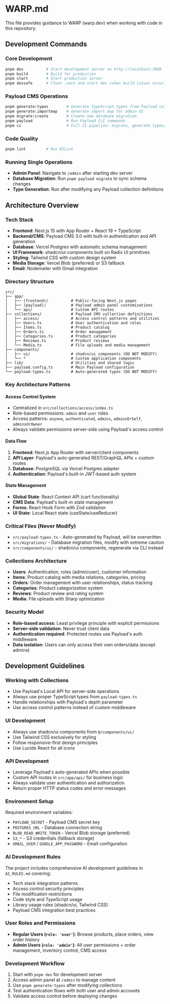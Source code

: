 # WARP.md

This file provides guidance to WARP (warp.dev) when working with code in this repository.

## Development Commands

### Core Development
```bash
pnpm dev          # Start development server on http://localhost:3000
pnpm build        # Build for production
pnpm start        # Start production server
pnpm devsafe      # Clean .next and start dev (when build issues occur)
```

### Payload CMS Operations
```bash
pnpm generate:types        # Generate TypeScript types from Payload collections
pnpm generate:importmap    # Generate import map for admin UI
pnpm migrate:create        # Create new database migration
pnpm payload               # Run Payload CLI commands
pnpm ci                    # Full CI pipeline: migrate, generate types/importmap, build
```

### Code Quality
```bash
pnpm lint         # Run ESLint
```

### Running Single Operations
- **Admin Panel**: Navigate to `/admin` after starting dev server
- **Database Migration**: Run `pnpm payload migrate` to sync schema changes
- **Type Generation**: Run after modifying any Payload collection definitions

## Architecture Overview

### Tech Stack
- **Frontend**: Next.js 15 with App Router + React 19 + TypeScript
- **Backend/CMS**: Payload CMS 3.0 with built-in authentication and API generation
- **Database**: Vercel Postgres with automatic schema management
- **UI Framework**: shadcn/ui components built on Radix UI primitives
- **Styling**: Tailwind CSS with custom design system
- **Media Storage**: Vercel Blob (preferred) or S3 fallback
- **Email**: Nodemailer with Gmail integration

### Directory Structure
```
src/
├── app/
│   ├── (frontend)/          # Public-facing Next.js pages
│   ├── (payload)/           # Payload admin panel customizations
│   └── api/                 # Custom API routes
├── collections/             # Payload CMS collection definitions
│   ├── access/              # Access control patterns and utilities
│   ├── Users.ts             # User authentication and roles
│   ├── Items.ts             # Product catalog
│   ├── Orders.ts            # Order management
│   ├── Categories.ts        # Product categories
│   ├── Reviews.ts           # Product reviews
│   └── Media.ts             # File uploads and media management
├── components/
│   ├── ui/                  # shadcn/ui components (DO NOT MODIFY)
│   └── *                    # Custom application components
├── lib/                     # Utilities and shared logic
├── payload.config.ts        # Main Payload configuration
└── payload-types.ts         # Auto-generated types (DO NOT MODIFY)
```

### Key Architecture Patterns

#### Access Control System
- Centralized in `src/collections/access/index.ts`
- Role-based permissions: `admin` and `user` roles
- Access patterns: `anyone`, `authenticated`, `admins`, `adminsOrSelf`, `adminsOrOwner`
- Always validate permissions server-side using Payload's access control

#### Data Flow
1. **Frontend**: Next.js App Router with server/client components
2. **API Layer**: Payload's auto-generated REST/GraphQL APIs + custom routes
3. **Database**: PostgreSQL via Vercel Postgres adapter
4. **Authentication**: Payload's built-in JWT-based auth system

#### State Management
- **Global State**: React Context API (cart functionality)
- **CMS Data**: Payload's built-in state management
- **Forms**: React Hook Form with Zod validation
- **UI State**: Local React state (useState/useReducer)

### Critical Files (Never Modify)
- `src/payload-types.ts` - Auto-generated by Payload, will be overwritten
- `src/migrations/` - Database migration files, modify with extreme caution
- `src/components/ui/` - shadcn/ui components, regenerate via CLI instead

### Collections Architecture
- **Users**: Authentication, roles (admin/user), customer information
- **Items**: Product catalog with media relations, categories, pricing
- **Orders**: Order management with user relationships, status tracking
- **Categories**: Product categorization system
- **Reviews**: Product review and rating system
- **Media**: File uploads with Sharp optimization

### Security Model
- **Role-based access**: Least privilege principle with explicit permissions
- **Server-side validation**: Never trust client data
- **Authentication required**: Protected routes use Payload's auth middleware
- **Data isolation**: Users can only access their own orders/data (except admins)

## Development Guidelines

### Working with Collections
- Use Payload's Local API for server-side operations
- Always use proper TypeScript types from `payload-types.ts`
- Handle relationships with Payload's depth parameter
- Use access control patterns instead of custom middleware

### UI Development
- Always use shadcn/ui components from `@/components/ui/`
- Use Tailwind CSS exclusively for styling
- Follow responsive-first design principles
- Use Lucide React for all icons

### API Development
- Leverage Payload's auto-generated APIs when possible
- Custom API routes in `src/app/api/` for business logic
- Always validate user authentication and authorization
- Return proper HTTP status codes and error messages

### Environment Setup
Required environment variables:
- `PAYLOAD_SECRET` - Payload CMS secret key
- `POSTGRES_URL` - Database connection string
- `BLOB_READ_WRITE_TOKEN` - Vercel Blob storage (preferred)
- `S3_*` - S3 credentials (fallback storage)
- `GMAIL_USER` / `GOOGLE_APP_PASSWORD` - Email configuration

### AI Development Rules
The project includes comprehensive AI development guidelines in `AI_RULES.md` covering:
- Tech stack integration patterns
- Access control security principles
- File modification restrictions
- Code style and TypeScript usage
- Library usage rules (shadcn/ui, Tailwind CSS)
- Payload CMS integration best practices

### User Roles and Permissions
- **Regular Users (`role: 'user'`)**: Browse products, place orders, view order history
- **Admin Users (`role: 'admin'`)**: All user permissions + order management, inventory control, CMS access

### Development Workflow
1. Start with `pnpm dev` for development server
2. Access admin panel at `/admin` to manage content
3. Use `pnpm generate:types` after modifying collections
4. Test authentication flows with both user and admin accounts
5. Validate access control before deploying changes